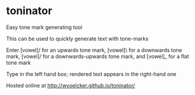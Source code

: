 toninator
=========

Easy tone mark generating tool

This can be used to quickly generate text with tone-marks

Enter [vowel]/ for an upwards tone mark, [vowel]\ for a downwards tone mark, [vowel]\/ for a downwards-upwards tone mark, and [vowel]_ for a flat tone mark

Type in the left hand box; rendered text appears in the right-hand one

Hosted online at http://wvoelcker.github.io/toninator/

